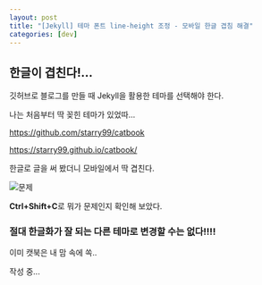 ```yaml
---
layout: post
title: "[Jekyll] 테마 폰트 line-height 조정 - 모바일 한글 겹침 해결"
categories: [dev]
---
```


## 한글이 겹친다!...

깃허브로 블로그를 만들 때 Jekyll을 활용한 테마를 선택해야 한다.

나는 처음부터 딱 꽂힌 테마가 있었따...

https://github.com/starry99/catbook

https://starry99.github.io/catbook/

한글로 글을 써 봤더니 모바일에서 딱 겹친다.

![문제](https://user-images.githubusercontent.com/79977182/232377860-6f2c3b88-e000-4298-bf2c-bc1301c6576f.png)

**Ctrl+Shift+C**로 뭐가 문제인지 확인해 보았다.

### 절대 한글화가 잘 되는 다른 테마로 변경할 수는 없다!!!!

이미 캣북은 내 맘 속에 쏙..

작성 중...
